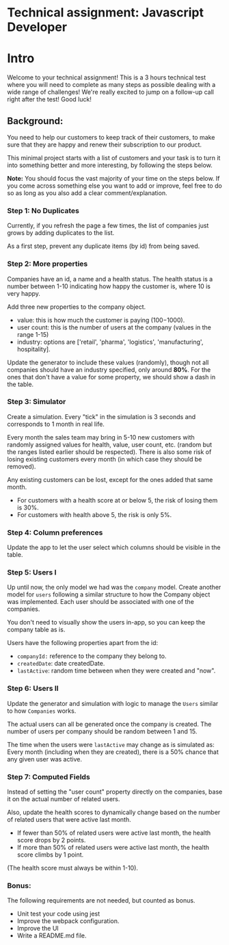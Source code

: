 # Technical assignment: Javascript Developer
# Intro
Welcome to your technical assignment! This is a 3 hours technical test where you will need to complete as many steps as possible dealing with a wide range of challenges! We're really excited to jump on a follow-up call right after the test! Good luck!

## Background:
You need to help our customers to keep track of their customers, to make sure that they are happy and renew their subscription to our product.

This minimal project starts with a list of customers and your task is to turn it into something better and more interesting, by following the steps below.

**Note:** You should focus the vast majority of your time on the steps below. If you come across something else you want to add or improve, feel free to do so as long as you also add a clear comment/explanation.

### Step 1: No Duplicates
Currently, if you refresh the page a few times, the list of companies just grows by adding duplicates to the list.

As a first step, prevent any duplicate items (by id) from being saved.

### Step 2: More properties
Companies have an id, a name and a health status.
The health status is a number between 1-10 indicating how happy the customer is, where 10 is very happy.

Add three new properties to the company object.

- value: this is how much the customer is paying ($100-$1000).
- user count: this is the number of users at the company (values in the range 1-15)
- industry: options are ['retail', 'pharma', 'logistics', 'manufacturing', hospitality].

Update the generator to include these values (randomly), though not all companies should have an industry specified, only around **80%**. For the ones that don't have a value for some property, we should show a dash in the table.

### Step 3: Simulator
Create a simulation. Every "tick" in the simulation is 3 seconds and corresponds to 1 month in real life.

Every month the sales team may bring in 5-10 new customers with randomly assigned values for health, value, user count, etc. 
(random but the ranges listed earlier should be respected).
There is also some risk of losing existing customers every month (in which case they should be removed).

Any existing customers can be lost, except for the ones added that same month.
- For customers with a health score at or below 5, the risk of losing them is 30%. 
- For customers with health above 5, the risk is only 5%.

### Step 4: Column preferences
Update the app to let the user select which columns should be visible in the table.

### Step 5: Users I
Up until now, the only model we had was the `company` model. Create another model for `users` following a similar structure to how the Company object was implemented. Each user should be associated with one of the companies.

You don't need to visually show the users in-app, so you can keep the company table as is.

Users have the following properties apart from the id:
- `companyId:` reference to the company they belong to.
- `createdDate`: date createdDate.
- `lastActive`: random time between when they were created and "now".


### Step 6: Users II
Update the generator and simulation with logic to manage the `Users` similar to how `Companies` works.

The actual users can all be generated once the company is created. The number of users per company should be random between 1 and 15.

The time when the users were `lastActive` may change as is simulated as:
Every month (including when they are created), there is a 50% chance that any given user was active.


### Step 7: Computed Fields
Instead of setting the "user count" property directly on the companies, base it on the actual number of related users.

Also, update the health scores to dynamically change based on the number of related users that were active last month.
- If fewer than 50% of related users were active last month, the health score drops by 2 points.
- If more than 50% of related users were active last month, the health score climbs by 1 point.

(The health score must always be within 1-10).

### Bonus:
The following requirements are not needed, but counted as bonus.
- Unit test your code using jest
- Improve the webpack configuration.
- Improve the UI
- Write a README.md file.